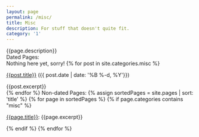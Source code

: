```yaml
---
layout: page
permalink: /misc/
title: Misc
description: For stuff that doesn't quite fit.
category: '1'
---
```

{{page.description}}<br>
Dated Pages:
<br>Nothing here yet, sorry!
{% for post in site.categories.misc %}
<div class="PostBlock"> 
<p><a href="{{post.url}}">{{post.title}}</a>    ({{ post.date | date: '%B %-d, %Y'}})</p> 
{{post.excerpt}} 
</div>
{% endfor %}
Non-dated Pages:
{% assign sortedPages = site.pages | sort: 'title' %}
{% for page in sortedPages %}   
{% if page.categories contains "misc" %}
<div class="PostBlock"> 
<p><a href="{{page.url}}">{{page.title}}</a>: {{page.excerpt}}</p> 
</div>
{% endif %}
{% endfor %}
